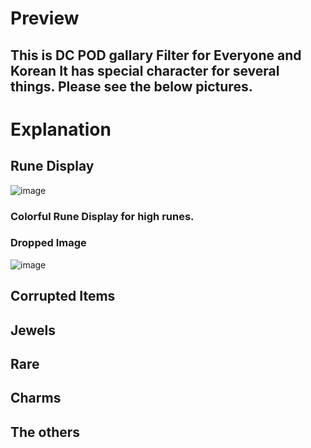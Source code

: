 # Preview

This is DC POD gallary Filter for Everyone and Korean
It has special character for several things. Please see the below pictures.
----------------------------------------------------------------------------------------------------------------------

# Explanation

## Rune Display
![image](https://user-images.githubusercontent.com/76995697/112416128-6b39d700-8d68-11eb-893d-ba951fabf605.png)


 ### Colorful Rune Display for high runes.

 ### Dropped Image
 
 
![image](https://user-images.githubusercontent.com/76995697/112417754-9245d800-8d6b-11eb-97d0-33d2d0ff624e.png)

## Corrupted Items


## Jewels


## Rare



## Charms


## The others

